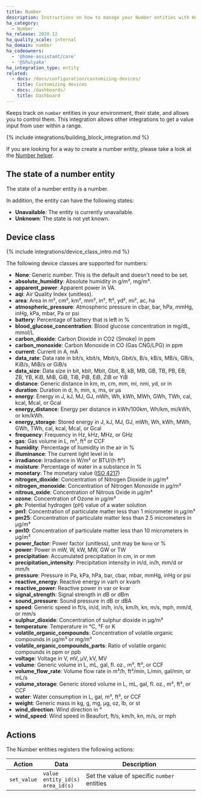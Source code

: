 ```yaml
---
title: Number
description: Instructions on how to manage your Number entities with Home Assistant.
ha_category:
  - Number
ha_release: 2020.12
ha_quality_scale: internal
ha_domain: number
ha_codeowners:
  - '@home-assistant/core'
  - '@Shulyaka'
ha_integration_type: entity
related:
  - docs: /docs/configuration/customizing-devices/
    title: Customizing devices
  - docs: /dashboards/
    title: Dashboard
---
```


Keeps track on `number` entities in your environment, their state, and allows you to control them. This integration allows other integrations to get a value input from user within a range.

{% include integrations/building_block_integration.md %}

If you are looking for a way to create a number entity, please take a look at the [Number helper](/integrations/input_number).

## The state of a number entity

The state of a number entity is a number.

In addition, the entity can have the following states:

- **Unavailable**: The entity is currently unavailable.
- **Unknown**: The state is not yet known.

## Device class

{% include integrations/device_class_intro.md %}

The following device classes are supported for numbers:

- **None**: Generic number. This is the default and doesn't need to be set.
- **absolute_humidity**: Absolute humidity in g/m³, mg/m³.
- **apparent_power**: Apparent power in VA.
- **aqi**: Air Quality Index (unitless).
- **area**: Area in m², cm², km², mm², in², ft², yd², mi², ac, ha
- **atmospheric_pressure**: Atmospheric pressure in cbar, bar, hPa, mmHg, inHg, kPa, mbar, Pa or psi
- **battery**: Percentage of battery that is left in %
- **blood_glucose_concentration**: Blood glucose concentration in mg/dL, mmol/L
- **carbon_dioxide**: Carbon Dioxide in CO2 (Smoke) in ppm
- **carbon_monoxide**: Carbon Monoxide in CO (Gas CNG/LPG) in ppm
- **current**: Current in A, mA
- **data_rate**: Data rate in bit/s, kbit/s, Mbit/s, Gbit/s, B/s, kB/s, MB/s, GB/s, KiB/s, MiB/s or GiB/s
- **data_size**: Data size in bit, kbit, Mbit, Gbit, B, kB, MB, GB, TB, PB, EB, ZB, YB, KiB, MiB, GiB, TiB, PiB, EiB, ZiB or YiB
- **distance**: Generic distance in km, m, cm, mm, mi, nmi, yd, or in
- **duration**: Duration in d, h, min, s, ms, or µs
- **energy**: Energy in J, kJ, MJ, GJ, mWh, Wh, kWh, MWh, GWh, TWh, cal, kcal, Mcal, or Gcal
- **energy_distance**: Energy per distance in kWh/100km, Wh/km, mi/kWh, or km/kWh.
- **energy_storage**: Stored energy in J, kJ, MJ, GJ, mWh, Wh, kWh, MWh, GWh, TWh, cal, kcal, Mcal, or Gcal
- **frequency**: Frequency in Hz, kHz, MHz, or GHz
- **gas**: Gas volume in L, m³, ft³ or CCF
- **humidity**: Percentage of humidity in the air in %
- **illuminance**: The current light level in lx
- **irradiance**: Irradiance in W/m² or BTU/(h⋅ft²)
- **moisture**: Percentage of water in a substance in %
- **monetary**: The monetary value ([ISO 4217](https://en.wikipedia.org/wiki/ISO_4217#Active_codes))
- **nitrogen_dioxide**: Concentration of Nitrogen Dioxide in µg/m³
- **nitrogen_monoxide**: Concentration of Nitrogen Monoxide in µg/m³
- **nitrous_oxide**: Concentration of Nitrous Oxide in µg/m³
- **ozone**: Concentration of Ozone in µg/m³
- **ph**: Potential hydrogen (pH) value of a water solution
- **pm1**: Concentration of particulate matter less than 1 micrometer in µg/m³
- **pm25**: Concentration of particulate matter less than 2.5 micrometers in µg/m³
- **pm10**: Concentration of particulate matter less than 10 micrometers in µg/m³
- **power_factor**: Power factor (unitless), unit may be `None` or %
- **power**: Power in mW, W, kW, MW, GW or TW
- **precipitation**: Accumulated precipitation in cm, in or mm
- **precipitation_intensity**: Precipitation intensity in in/d, in/h, mm/d or mm/h
- **pressure**: Pressure in Pa, kPa, hPa, bar, cbar, mbar, mmHg, inHg or psi
- **reactive_energy**: Reactive energy in varh or kvarh
- **reactive_power**: Reactive power in var or kvar
- **signal_strength**: Signal strength in dB or dBm
- **sound_pressure**: Sound pressure in dB or dBA
- **speed**: Generic speed in ft/s, in/d, in/h, in/s, km/h, kn, m/s, mph, mm/d, or mm/s
- **sulphur_dioxide**: Concentration of sulphur dioxide in µg/m³
- **temperature**: Temperature in °C, °F or K
- **volatile_organic_compounds**: Concentration of volatile organic compounds in µg/m³ or mg/m³
- **volatile_organic_compounds_parts**: Ratio of volatile organic compounds in ppm or ppb
- **voltage**: Voltage in V, mV, µV, kV, MV
- **volume**: Generic volume in L, mL, gal, fl. oz., m³, ft³, or CCF
- **volume_flow_rate**: Volume flow rate in m³/h, ft³/min, L/min, gal/min, or mL/s
- **volume_storage**: Generic stored volume in L, mL, gal, fl. oz., m³, ft³, or CCF
- **water**: Water consumption in L, gal, m³, ft³, or CCF
- **weight**: Generic mass in kg, g, mg, µg, oz, lb, or st
- **wind_direction**: Wind direction in °
- **wind_speed**: Wind speed in Beaufort, ft/s, km/h, kn, m/s, or mph

## Actions

The Number entities registers the following actions:

| Action      | Data                                      | Description                                 |
| ----------- | ----------------------------------------- | ------------------------------------------- |
| `set_value` | `value`<br>`entity_id(s)`<br>`area_id(s)` | Set the value of specific `number` entities |
